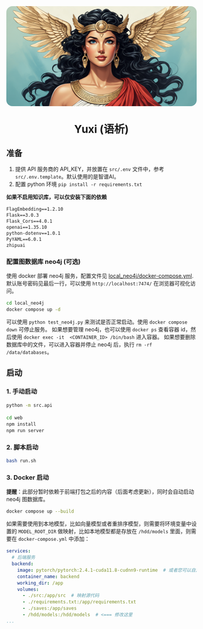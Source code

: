 <img src="web/public/home.png" style="border-radius: 16px; margin: 0 auto; max-height: 400px; display: block;"/>

<h1 style="text-align: center">Yuxi (语析)</h1>

## 准备

1. 提供 API 服务商的 API_KEY，并放置在 `src/.env` 文件中，参考 `src/.env.template`。默认使用的是智谱AI。
2. 配置 python 环境 `pip install -r requirements.txt`

**如果不启用知识库，可以仅安装下面的依赖**

```
FlagEmbedding==1.2.10
Flask==3.0.3
Flask_Cors==4.0.1
openai==1.35.10
python-dotenv==1.0.1
PyYAML==6.0.1
zhipuai
```

### 配置图数据库 neo4j (可选)

使用 docker 部署 neo4j 服务，配置文件见 [local_neo4j/docker-compose.yml](local_neo4j/docker-compose.yml).
默认账号密码见最后一行，可以使用 `http://localhost:7474/` 在浏览器可视化访问。

```bash
cd local_neo4j
docker compose up -d
```

可以使用 `python test_neo4j.py` 来测试是否正常启动。使用 `docker compose down` 可停止服务。
如果想要管理 neo4j，也可以使用 `docker ps` 查看容器 id，然后使用 `docker exec -it  <CONTAINER_ID> /bin/bash` 进入容器。
如果想要删除数据库中的文件，可以进入容器并停止 neo4j 后，执行 `rm -rf /data/databases`。


## 启动

### 1. 手动启动

```bash
python -m src.api

cd web
npm install
npm run server
```

### 2. 脚本启动

```bash
bash run.sh
```

### 3. Docker 启动

**提醒**：此部分暂时依赖于前端打包之后的内容（后面考虑更新），同时会自动启动 neo4j 图数据库。

```bash
docker compose up --build
```

如果需要使用到本地模型，比如向量模型或者重排序模型，则需要将环境变量中设置的 `MODEL_ROOT_DIR` 做映射，比如本地模型都是存放在 `/hdd/models` 里面，则需要在 `docker-compose.yml` 中添加：

```yml
services:
  # 后端服务
  backend:
    image: pytorch/pytorch:2.4.1-cuda11.8-cudnn9-runtime  # 或者您可以自定义 Python 基础镜像
    container_name: backend
    working_dir: /app
    volumes:
      - ./src:/app/src  # 映射源代码
      - ./requirements.txt:/app/requirements.txt
      - ./saves:/app/saves
      - /hdd/models:/hdd/models  # <=== 修改这里
...
```

